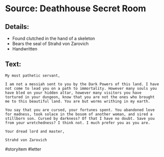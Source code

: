 # Source: Deathhouse Secret Room
## Details: 
- Found clutched in the hand of a skeleton
- Bears the seal of Strahd von Zarovich
- Handwritten
## Text:
```
My most pathetic servant,

I am not a messiah sent to you by the Dark Powers of this land. I have not come to lead you on a path to immortality. However many souls you have bled on your hidden altar, however many visitors you have tortured in your dungeon, know that you are not the ones who brought me to this beautiful land. You are but worms writhing in my earth.

You say that you are cursed, your fortunes spent. You abandoned love for madness, took solace in the bosom of another woman, and sired a stillborn son. Cursed by darkness? Of that I have no doubt. Save you from your wretchedness? I think not. I much prefer you as you are.

Your dread lord and master,

Strahd von Zarovich
```
#storyitem #letter